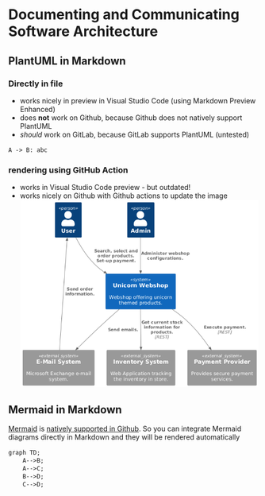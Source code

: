 # Documenting and Communicating Software Architecture

## PlantUML in Markdown

### Directly in file
* works nicely in preview in Visual Studio Code (using Markdown Preview Enhanced)
* does **not** work on Github, because Github does not natively support PlantUML
* *should* work on GitLab, because GitLab supports PlantUML (untested)

```plantuml
A -> B: abc
```

### rendering using GitHub Action
* works in Visual Studio Code preview - but outdated!
* works nicely on Github with Github actions to update the image
![C4 Context](images/c4-1-context.png)


## Mermaid in Markdown
[Mermaid](https://mermaid.js.org/) is [natively supported in Github](https://github.blog/developer-skills/github/include-diagrams-markdown-files-mermaid/). So you can integrate Mermaid diagrams directly in Markdown and they will be rendered automatically

```mermaid
graph TD;
    A-->B;
    A-->C;
    B-->D;
    C-->D;
```

